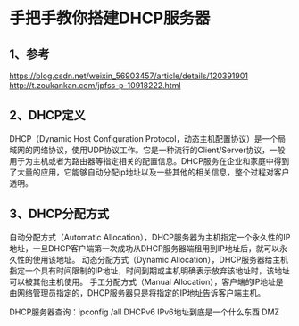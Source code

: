 # 手把手教你搭建DHCP服务器

## 1、参考
https://blog.csdn.net/weixin_56903457/article/details/120391901
http://t.zoukankan.com/jpfss-p-10918222.html

## 2、DHCP定义
DHCP（Dynamic Host Configuration Protocol，动态主机配置协议）是一个局域网的网络协议，使用UDP协议工作。它是一种流行的Client/Server协议，一般用于为主机或者为路由器等指定相关的配置信息。DHCP服务在企业和家庭中得到了大量的应用，它能够自动分配ip地址以及一些其他的相关信息，整个过程对客户透明。

## 3、DHCP分配方式
自动分配方式（Automatic Allocation），DHCP服务器为主机指定一个永久性的IP地址，一旦DHCP客户端第一次成功从DHCP服务器端租用到IP地址后，就可以永久性的使用该地址。
动态分配方式（Dynamic Allocation），DHCP服务器给主机指定一个具有时间限制的IP地址，时间到期或主机明确表示放弃该地址时，该地址可以被其他主机使用。
手工分配方式（Manual Allocation），客户端的IP地址是由网络管理员指定的，DHCP服务器只是将指定的IP地址告诉客户端主机。




DHCP服务器查询：ipconfig /all
DHCPv6
IPv6地址到底是一个什么东西
DMZ






